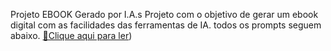 Projeto EBOOK Gerado por I.A.s
Projeto com o objetivo de gerar um ebook digital com as facilidades das ferramentas de IA. todos os prompts seguem abaixo.
[📕Clique aqui para ler](https://github.com/Lucasstalter/Ebook-feito-com-IA./blob/main/imagem%20ebook.jpg))
